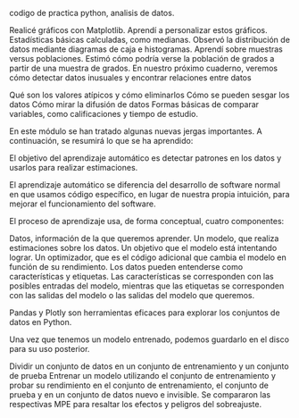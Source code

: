 codigo de practica python, analisis de datos.

Realicé gráficos con Matplotlib.
Aprendí a personalizar estos gráficos.
Estadísticas básicas calculadas, como medianas.
Observó la distribución de datos mediante diagramas de caja e histogramas.
Aprendí sobre muestras versus poblaciones.
Estimó cómo podría verse la población de grados a partir de una muestra de grados.
En nuestro próximo cuaderno, veremos cómo detectar datos inusuales y encontrar relaciones entre datos


Qué son los valores atípicos y cómo eliminarlos
Cómo se pueden sesgar los datos
Cómo mirar la difusión de datos
Formas básicas de comparar variables, como calificaciones y tiempo de estudio.


En este módulo se han tratado algunas nuevas jergas importantes. A continuación, se resumirá lo que se ha aprendido:

El objetivo del aprendizaje automático es detectar patrones en los datos y usarlos para realizar estimaciones.

El aprendizaje automático se diferencia del desarrollo de software normal en que usamos código específico, en lugar de nuestra propia intuición, para mejorar el funcionamiento del software.

El proceso de aprendizaje usa, de forma conceptual, cuatro componentes:

Datos, información de la que queremos aprender.
Un modelo, que realiza estimaciones sobre los datos.
Un objetivo que el modelo está intentando lograr.
Un optimizador, que es el código adicional que cambia el modelo en función de su rendimiento.
Los datos pueden entenderse como características y etiquetas. Las características se corresponden con las posibles entradas del modelo, mientras que las etiquetas se corresponden con las salidas del modelo o las salidas del modelo que queremos.

Pandas y Plotly son herramientas eficaces para explorar los conjuntos de datos en Python.

Una vez que tenemos un modelo entrenado, podemos guardarlo en el disco para su uso posterior.


Dividir un conjunto de datos en un conjunto de entrenamiento y un conjunto de prueba
Entrenar un modelo utilizando el conjunto de entrenamiento y probar su rendimiento en el conjunto de entrenamiento, el conjunto de prueba y en un conjunto de datos nuevo e invisible.
Se compararon las respectivas MPE para resaltar los efectos y peligros del sobreajuste.
